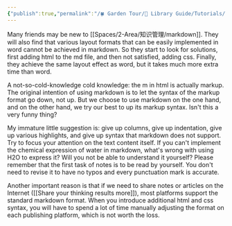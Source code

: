```yaml
---
{"publish":true,"permalink":"/🍀 Garden Tour/🧰 Library Guide/Tutorials/This library does not recommend beautification and layout in obsidian.md","title":"This library does not recommend beautification and layout in obsidian","created":"2022-09-02","modified":"2023-03-14","published":"2025-07-09T10:56:12.782+08:00","cssclasses":""}
---
```


Many friends may be new to [[Spaces/2-Area/知识管理/markdown]]. They will also find that various layout formats that can be easily implemented in word cannot be achieved in markdown. So they start to look for solutions, first adding html to the md file, and then not satisfied, adding css. Finally, they achieve the same layout effect as word, but it takes much more extra time than word.

A not-so-cold-knowledge cold knowledge: the m in html is actually markup. The original intention of using markdown is to let the syntax of the markup format go down, not up. But we choose to use markdown on the one hand, and on the other hand, we try our best to up its markup syntax. Isn't this a very funny thing?

My immature little suggestion is: give up columns, give up indentation, give up various highlights, and give up syntax that markdown does not support. Try to focus your attention on the text content itself. If you can't implement the chemical expression of water in markdown, what's wrong with using H2O to express it? Will you not be able to understand it yourself? Please remember that the first task of notes is to be read by yourself. You don't need to revise it to have no typos and every punctuation mark is accurate.

Another important reason is that if we need to share notes or articles on the Internet ([[Share your thinking results more]]), most platforms support the standard markdown format. When you introduce additional html and css syntax, you will have to spend a lot of time manually adjusting the format on each publishing platform, which is not worth the loss. 